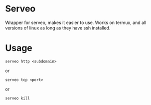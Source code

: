 # Serveo
Wrapper for serveo, makes it easier to use. Works on termux, and all versions of linux as long as they have ssh installed.
# Usage
    serveo http <subdomain>
 
 or
 
    serveo tcp <port>

or

    serveo kill
